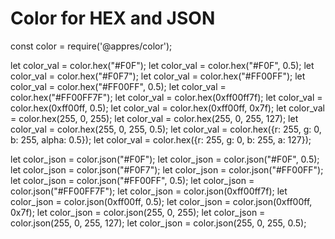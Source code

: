 # Color for HEX and JSON

const color = require('@appres/color');

let color_val = color.hex("#F0F");
let color_val = color.hex("#F0F", 0.5);
let color_val = color.hex("#F0F7");
let color_val = color.hex("#FF00FF");
let color_val = color.hex("#FF00FF", 0.5);
let color_val = color.hex("#FF00FF7F");
let color_val = color.hex(0xff00ff7f);
let color_val = color.hex(0xff00ff, 0.5);
let color_val = color.hex(0xff00ff, 0x7f);
let color_val = color.hex(255, 0, 255);
let color_val = color.hex(255, 0, 255, 127);
let color_val = color.hex(255, 0, 255, 0.5);
let color_val = color.hex({r: 255, g: 0, b: 255, alpha: 0.5});
let color_val = color.hex({r: 255, g: 0, b: 255, a: 127});

let color_json = color.json("#F0F");
let color_json = color.json("#F0F", 0.5);
let color_json = color.json("#F0F7");
let color_json = color.json("#FF00FF");
let color_json = color.json("#FF00FF", 0.5);
let color_json = color.json("#FF00FF7F");
let color_json = color.json(0xff00ff7f);
let color_json = color.json(0xff00ff, 0.5);
let color_json = color.json(0xff00ff, 0x7f);
let color_json = color.json(255, 0, 255);
let color_json = color.json(255, 0, 255, 127);
let color_json = color.json(255, 0, 255, 0.5);

